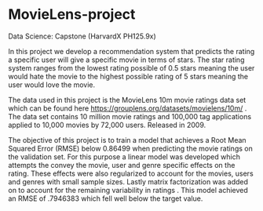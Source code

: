 # MovieLens-project
Data Science: Capstone (HarvardX PH125.9x)

In this project we develop a recommendation system that predicts the rating a specific user will give a specific movie in terms of stars. The star rating system ranges from the lowest rating possible of 0.5 stars meaning the user would hate the movie to the highest possible rating of 5 stars meaning the user would love the movie.

The data used in this project is the MovieLens 10m movie ratings data set which can be found here https://grouplens.org/datasets/movielens/10m/ . The data set contains 10 million movie ratings and 100,000 tag applications applied to 10,000 movies by 72,000 users. Released in 2009.

The objective of this project is to train a model that achieves a Root Mean Squared Error (RMSE) below 0.86499 when predicting the movie ratings on the validation set. For this purpose a linear model was developed which attempts the convey the movie, user and genre specific effects on the rating. These effects were also regularized to account for the movies, users and genres with small sample sizes. Lastly matrix factorization was added on to account for the remaining variability in ratings . This model achieved an RMSE of .7946383 which fell well below the target value.
